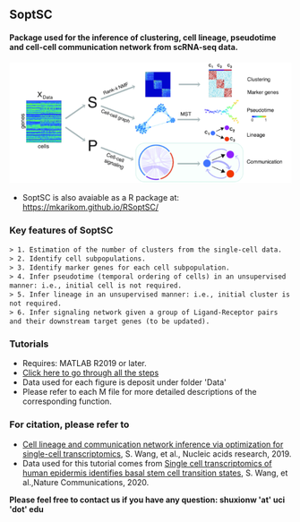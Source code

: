 ## SoptSC 
#### Package used for the inference of clustering, cell lineage, pseudotime and cell-cell communication network from scRNA-seq data. 

![SoptSC](Image/SoptSC.png?raw=true)

* SoptSC is also avaiable as a R package at: https://mkarikom.github.io/RSoptSC/

### Key features of SoptSC
	> 1. Estimation of the number of clusters from the single-cell data.
	> 2. Identify cell subpopulations.
	> 3. Identify marker genes for each cell subpopulation.
	> 4. Infer pseudotime (temporal ordering of cells) in an unsupervised manner: i.e., initial cell is not required.
	> 5. Infer lineage in an unsupervised manner: i.e., initial cluster is not required. 
	> 6. Infer signaling network given a group of Ligand-Receptor pairs and their downstream target genes (to be updated).

### Tutorials
- Requires: MATLAB R2019 or later. 
- [Click here to go through all the steps](https://htmlpreview.github.io/?https://github.com/WangShuxiong/SoptSC/blob/master/run_example.html)
- Data used for each figure is deposit under folder 'Data'
- Please refer to each M file for more detailed descriptions of the corresponding function.


### For citation, please refer to 
-  [Cell lineage and communication network inference via optimization for single-cell transcriptomics](https://academic.oup.com/nar/advance-article/doi/10.1093/nar/gkz204/5421812), S. Wang, et al., Nucleic acids research, 2019.	
- Data used for this tutorial comes from [Single cell transcriptomics of human epidermis identifies basal stem cell transition states](https://www.nature.com/articles/s41467-020-18075-7), S. Wang, et al.,Nature Communications, 2020. 

 	


**Please feel free to contact us if you have any question: shuxionw 'at' uci 'dot' edu**
